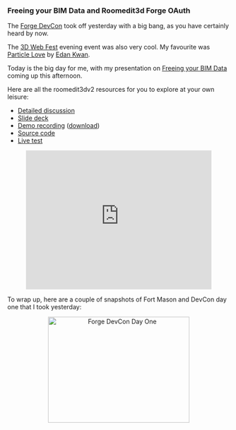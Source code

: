<head>
<title>The Building Coder</title>
<meta http-equiv="Content-Type" content="text/html; charset=utf-8"/>
<link rel="stylesheet" type="text/css" href="3dwc.css"/>
<script src="https://cdn.rawgit.com/google/code-prettify/master/loader/run_prettify.js?autoload=true" defer="defer"></script>
</head>

<!---

Freeing your BIM Data and Roomedit3d Forge OAuth #3dwebcoder #revitapi @AutodeskForge #ForgeDevCon

The Forge DevCon took off yesterday with a big bang, as you have certainly heard by now. The 3D Web Fest evening event was also very cool. Today is the big day for me, with my presentation on Freeing your BIM Data coming up this afternoon. Here are all the roomedit3dv2 resources for you to explore at your own leisure
&ndash; Detailed discussion
&ndash; Slide deck
&ndash; Demo recording
&ndash; Source code
&ndash; Live test...

-->


### Freeing your BIM Data and Roomedit3d Forge OAuth

The [Forge DevCon](http://forge.autodesk.com/conference) took off yesterday with a big bang, as you have certainly heard by now.

The [3D Web Fest](http://www.3dwebfest.com) evening event was also very cool.
My favourite was [Particle Love](http://edankwan.com/experiments/particle-love)
by [Edan Kwan](http://edankwan.com).

Today is the big day for me, with my presentation
on [Freeing your BIM Data](http://forge.autodesk.com/tracks-and-speakers/#track-4) coming up this afternoon.

Here are all the roomedit3dv2 resources for you to explore at your own leisure:

- [Detailed discussion](http://the3dwebcoder.typepad.com/blog/2016/06/forge-platform-and-roomedit3d-with-thee-legged-oauth.html)
- [Slide deck](zip/free_your_bim_data.pdf)
- [Demo recording](https://youtu.be/bDI5YX7PDP8) ([download](http://thebuildingcoder.typepad.com/roomedit3dv2.mp4))
- [Source code](https://github.com/jeremytammik/model.derivative.api-nodejs-sample-roomedit3d)
- [Live test](https://roomedit3dv2.herokuapp.com)

<center>
<iframe width="420" height="315" src="https://www.youtube.com/embed/bDI5YX7PDP8?rel=0" frameborder="0" allowfullscreen></iframe>
</center>

To wrap up, here are a couple of snapshots of Fort Mason and DevCon day one that I took yesterday:

<center>
<a data-flickr-embed="true"
href="https://www.flickr.com/photos/jeremytammik/albums/72157669308528092"
title="Forge DevCon Day One">
<img src="https://c8.staticflickr.com/8/7353/27100844223_e21270a49c_n.jpg" width="320" height="240" alt="Forge DevCon Day One"></a>
<script async src="//embedr.flickr.com/assets/client-code.js" charset="utf-8"></script>
</center>
